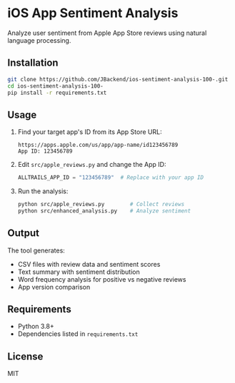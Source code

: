 # iOS App Sentiment Analysis

Analyze user sentiment from Apple App Store reviews using natural language processing.

## Installation

```bash
git clone https://github.com/JBackend/ios-sentiment-analysis-100-.git
cd ios-sentiment-analysis-100-
pip install -r requirements.txt
```

## Usage

1. Find your target app's ID from its App Store URL:
   ```
   https://apps.apple.com/us/app/app-name/id123456789
   App ID: 123456789
   ```

2. Edit `src/apple_reviews.py` and change the App ID:
   ```python
   ALLTRAILS_APP_ID = "123456789"  # Replace with your app ID
   ```

3. Run the analysis:
   ```bash
   python src/apple_reviews.py        # Collect reviews
   python src/enhanced_analysis.py    # Analyze sentiment
   ```

## Output

The tool generates:
- CSV files with review data and sentiment scores
- Text summary with sentiment distribution
- Word frequency analysis for positive vs negative reviews
- App version comparison

## Requirements

- Python 3.8+
- Dependencies listed in `requirements.txt`

## License

MIT
